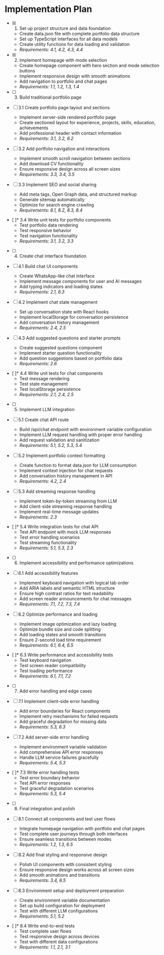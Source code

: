 # Implementation Plan

- [x] 1. Set up project structure and data foundation







  - Create data.json file with complete portfolio data structure
  - Set up TypeScript interfaces for all data models
  - Create utility functions for data loading and validation
  - _Requirements: 4.1, 4.2, 4.3, 4.4_

- [x] 2. Implement homepage with mode selection





  - Create homepage component with hero section and mode selection buttons
  - Implement responsive design with smooth animations
  - Add navigation to portfolio and chat pages
  - _Requirements: 1.1, 1.2, 1.3, 1.4_

- [ ] 3. Build traditional portfolio page
- [ ] 3.1 Create portfolio page layout and sections
  - Implement server-side rendered portfolio page
  - Create sectioned layout for experience, projects, skills, education, achievements
  - Add professional header with contact information
  - _Requirements: 3.1, 3.2, 6.2_

- [ ] 3.2 Add portfolio navigation and interactions
  - Implement smooth scroll navigation between sections
  - Add download CV functionality
  - Ensure responsive design across all screen sizes
  - _Requirements: 3.3, 3.4, 3.5_

- [ ] 3.3 Implement SEO and social sharing
  - Add meta tags, Open Graph data, and structured markup
  - Generate sitemap automatically
  - Optimize for search engine crawling
  - _Requirements: 8.1, 8.2, 8.3, 8.4_

- [ ]* 3.4 Write unit tests for portfolio components
  - Test portfolio data rendering
  - Test responsive behavior
  - Test navigation functionality
  - _Requirements: 3.1, 3.2, 3.3_

- [ ] 4. Create chat interface foundation
- [ ] 4.1 Build chat UI components
  - Create WhatsApp-like chat interface
  - Implement message components for user and AI messages
  - Add typing indicators and loading states
  - _Requirements: 2.1, 6.3_

- [ ] 4.2 Implement chat state management
  - Set up conversation state with React hooks
  - Implement localStorage for conversation persistence
  - Add conversation history management
  - _Requirements: 2.4, 2.5_

- [ ] 4.3 Add suggested questions and starter prompts
  - Create suggested questions component
  - Implement starter question functionality
  - Add question suggestions based on portfolio data
  - _Requirements: 2.6_

- [ ]* 4.4 Write unit tests for chat components
  - Test message rendering
  - Test state management
  - Test localStorage persistence
  - _Requirements: 2.1, 2.4, 2.5_

- [ ] 5. Implement LLM integration
- [ ] 5.1 Create chat API route
  - Build /api/chat endpoint with environment variable configuration
  - Implement LLM request handling with proper error handling
  - Add request validation and sanitization
  - _Requirements: 5.1, 5.2, 5.3, 5.4_

- [ ] 5.2 Implement portfolio context formatting
  - Create function to format data.json for LLM consumption
  - Implement context injection for chat requests
  - Add conversation history management in API
  - _Requirements: 4.2, 2.4_

- [ ] 5.3 Add streaming response handling
  - Implement token-by-token streaming from LLM
  - Add client-side streaming response handling
  - Implement real-time message updates
  - _Requirements: 2.3_

- [ ]* 5.4 Write integration tests for chat API
  - Test API endpoint with mock LLM responses
  - Test error handling scenarios
  - Test streaming functionality
  - _Requirements: 5.1, 5.3, 2.3_

- [ ] 6. Implement accessibility and performance optimizations
- [ ] 6.1 Add accessibility features
  - Implement keyboard navigation with logical tab order
  - Add ARIA labels and semantic HTML structure
  - Ensure high contrast ratios for text readability
  - Add screen reader announcements for chat messages
  - _Requirements: 7.1, 7.2, 7.3, 7.4_

- [ ] 6.2 Optimize performance and loading
  - Implement image optimization and lazy loading
  - Optimize bundle size and code splitting
  - Add loading states and smooth transitions
  - Ensure 2-second load time requirement
  - _Requirements: 6.1, 6.4, 6.5_

- [ ]* 6.3 Write performance and accessibility tests
  - Test keyboard navigation
  - Test screen reader compatibility
  - Test loading performance
  - _Requirements: 6.1, 7.1, 7.2_

- [ ] 7. Add error handling and edge cases
- [ ] 7.1 Implement client-side error handling
  - Add error boundaries for React components
  - Implement retry mechanisms for failed requests
  - Add graceful degradation for missing data
  - _Requirements: 5.3, 6.3_

- [ ] 7.2 Add server-side error handling
  - Implement environment variable validation
  - Add comprehensive API error responses
  - Handle LLM service failures gracefully
  - _Requirements: 5.4, 5.3_

- [ ]* 7.3 Write error handling tests
  - Test error boundary behavior
  - Test API error responses
  - Test graceful degradation scenarios
  - _Requirements: 5.3, 5.4_

- [ ] 8. Final integration and polish
- [ ] 8.1 Connect all components and test user flows
  - Integrate homepage navigation with portfolio and chat pages
  - Test complete user journeys through both interfaces
  - Ensure seamless transitions between modes
  - _Requirements: 1.2, 1.3, 6.5_

- [ ] 8.2 Add final styling and responsive design
  - Polish UI components with consistent styling
  - Ensure responsive design works across all screen sizes
  - Add smooth animations and transitions
  - _Requirements: 3.4, 6.5_

- [ ] 8.3 Environment setup and deployment preparation
  - Create environment variable documentation
  - Set up build configuration for deployment
  - Test with different LLM configurations
  - _Requirements: 5.1, 5.2_

- [ ]* 8.4 Write end-to-end tests
  - Test complete user flows
  - Test responsive design across devices
  - Test with different data configurations
  - _Requirements: 1.1, 2.1, 3.1_